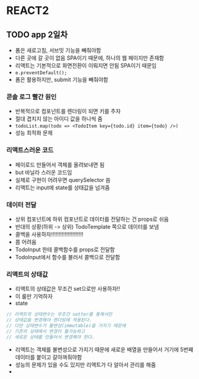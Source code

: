 # REACT2

## TODO app 2일차
- 폼은 새로고침, 서브밋 기능을 빼줘야함
- 다른 곳에 갈 곳이 없음 SPA이기 때문에, 하나의 웹 페이지만 존재함
- 리액트는 기본적으로 화면전환이 이뤄지면 안됨 SPA이기 때문임
- `e.preventDefault();` 
- 폼은 활용하지만, submit 기능을 빼줘야함 

### 콘솔 로그 빨간 원인
- 반복적으로 컴포넌트를 렌더링이 되면 키를 주자
- 절대 겹치지 않는 아이디 값을 하나씩 줌
- `todoList.map(todo => <TodoItem key={todo.id} item={todo} />)` 
- 성능 최적화 문제

### 리액트스러운 코드
- 페이로드 만들어서 객체를 올려보내면 됨 
- but 바닐라 스러운 코드임
- 실제로 구현이 어려우면 querySelector 씀
- 리액트는 input에 state를 상태값을 넘겨줌

### 데이터 전달
- 상위 컴포넌트에 하위 컴포넌트로 데이터를 전달하는 건 props로 쉬움
- 반대의 상황(하위 -> 상위) TodoTemplate 쪽으로 데이터를 보냄
- 콜백을 사용하자!!!!!!!!!!!!!!!!!!!!!
- 쫌 어려움
- TodoInput 한테 콜백함수를 props로 전달함
- TodoInput에서 함수를 불러서 콜백으로 전달함

### 리액트의 상태값
- 리액트의 상태값은 무조건 set으로만 사용하자!!
- 이 룰만 기억하자
- state
```java
// 리액트의 상태변수는 무조건 setter를 통해서만 
// 상태값을 변경해야 렌더링에 적용된다.
// 다만 상태변수가 불변성(immutable)을 가지기 때문에
// 기존의 상태에서 변경이 불가능하고
// 새로운 상태를 만들어서 변경해야 한다.
```
- 리액트는 객체를 불변성으로 가지기 때문에 새로운 배열을 만들어서 거기에 5번째 데이터를 붙이고 갈아껴줘야함
- 성능의 문제가 있을 수도 있지만 리액트가 다 알아서 관리를 해줌
- 